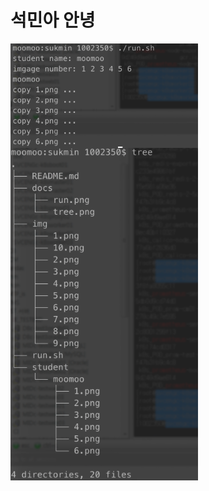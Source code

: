 # 석민아 안녕


<img align="left" width="300" src="./docs/run.png"></img>
<img align="left" width="300" src="./docs/tree.png"></img>

